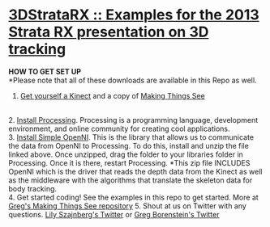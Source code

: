 <a href = "http://strataconf.com/rx2013/public/schedule/detail/29979">3DStrataRX :: Examples for the 2013 Strata RX presentation on 3D tracking</a>
==========

<b>HOW TO GET SET UP</b>
<br>
*Please note that all of these downloads are available in this Repo as well.
<br>
1. <a href = "http://www.microsoftstore.com/store/msusa/en_US/pdp/productID.253169000?WT.mc_id=mscom_xbox_PDP_253169000">Get yourself a Kinect</a> and a copy of <a href = "http://shop.oreilly.com/product/0636920020684.do">Making Things See</a>
<br>
2. <a href = "https://www.processing.org/download/">Install Processing</a>. Processing is a programming language, development environment, and online community for creating cool applications. 
<br>
3.  <a href = "https://code.google.com/p/simple-openni/downloads/detail?name=SimpleOpenNI-1.96.zip">Install Simple OpenNI</a>. This is the library that allows us to communicate the data from OpenNI to Processing. To do this, install and unzip the file linked above. Once unzipped, drag the folder to your libraries folder in Processing. Once it is there, restart Processing. *This zip file INCLUDES OpenNI which is the driver that reads the depth data from the Kinect as well as the middleware with the algorithms that translate the skeleton data for body tracking.
<br>
4.  Get started coding! See the examples in this repo to get started. More at <a href = https://github.com/atduskgreg/Making-Things-See-Examples>Greg's Making Things See repository</a>
5. Shout at us on Twitter with any questions. <a href = "https://twitter.com/lilyszajnberg">Lily Szajnberg's Twitter</a> or <a href = "https://twitter.com/atduskgreg">Greg Borenstein's Twitter</a>

